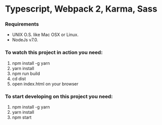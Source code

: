 # Typescript, Webpack 2, Karma, Sass

### Requirements
* UNIX O.S. like Mac OSX or Linux.
* NodeJs v7.0.


### To watch this project in action you need:
  1. npm install -g yarn
  2. yarn install
  3. npm run build
  4. cd dist
  6. open index.html on your browser


### To start developing on this project you need:
  1. npm install -g yarn
  2. yarn install
  3. npm start

